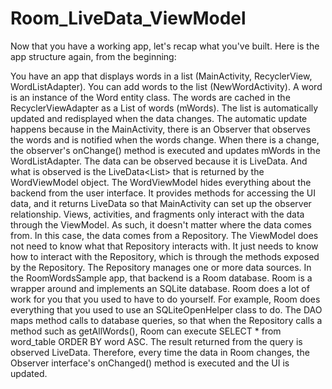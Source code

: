 # Room_LiveData_ViewModel
Now that you have a working app, let's recap what you've built. Here is the app structure again, from the beginning:

You have an app that displays words in a list (MainActivity, RecyclerView, WordListAdapter).
You can add words to the list (NewWordActivity).
A word is an instance of the Word entity class.
The words are cached in the RecyclerViewAdapter as a List of words (mWords). The list is automatically updated and redisplayed when the data changes.
The automatic update happens because in the MainActivity, there is an Observer that observes the words and is notified when the words change. When there is a change, the observer's onChange() method is executed and updates mWords in the WordListAdapter.
The data can be observed because it is LiveData. And what is observed is the LiveData<List<Word>> that is returned by the WordViewModel object.
The WordViewModel hides everything about the backend from the user interface. It provides methods for accessing the UI data, and it returns LiveData so that MainActivity can set up the observer relationship. Views, activities, and fragments only interact with the data through the ViewModel. As such, it doesn't matter where the data comes from.
In this case, the data comes from a Repository. The ViewModel does not need to know what that Repository interacts with. It just needs to know how to interact with the Repository, which is through the methods exposed by the Repository.
The Repository manages one or more data sources. In the RoomWordsSample app, that backend is a Room database. Room is a wrapper around and implements an SQLite database. Room does a lot of work for you that you used to have to do yourself. For example, Room does everything that you used to use an SQLiteOpenHelper class to do.
The DAO maps method calls to database queries, so that when the Repository calls a method such as getAllWords(), Room can execute SELECT * from word_table ORDER BY word ASC.
The result returned from the query is observed LiveData. Therefore, every time the data in Room changes, the Observer interface's onChanged() method is executed and the UI is updated.
